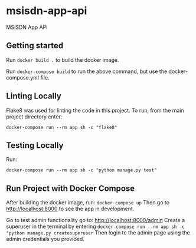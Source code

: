 # msisdn-app-api
MSISDN App API

## Getting started
Run ```docker build .``` to build the docker image.

Run ```docker-compose build``` to run the above command, but use the docker-compose.yml file.

## Linting Locally

Flake8 was used for linting the code in this project. To run, from the main project directory enter:
```
docker-compose run --rm app sh -c "flake8"
```

## Testing Locally
Run:
```
docker-compose run --rm app sh -c "python manage.py test"
```

## Run Project with Docker Compose

After building the docker image, run: ```docker-compose up```
Then go to [http://localhost:8000](http://localhost:8000) to see the app in development.

Go to test admin functionality go to: [http://localhost:8000/admin](http://localhost:8000/admin)
Create a superuser in the terminal by entering ```docker-compose run --rm app sh -c "python manage.py createsuperuser```
Then login to the admin page using the admin credentials you provided.